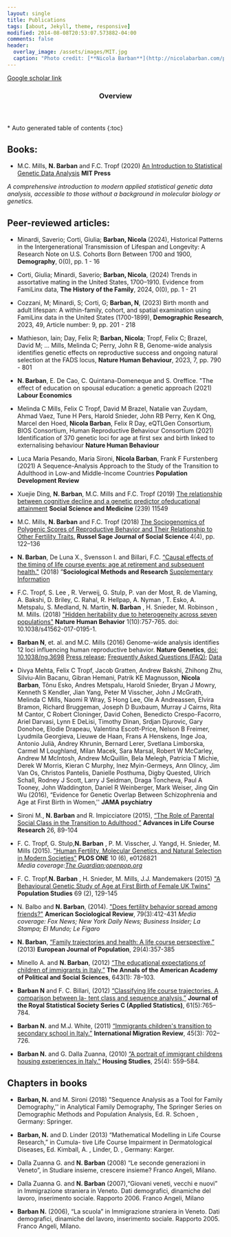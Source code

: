 ```yaml
---
layout: single
title: Publications
tags: [about, Jekyll, theme, responsive]
modified: 2014-08-08T20:53:07.573882-04:00
comments: false
header:
  overlay_image: /assets/images/MIT.jpg
  caption: "Photo credit: [**Nicola Barban**](http://nicolabarban.com/photography)"
---
```

[Google scholar link](http://scholar.google.co.uk/citations?user=cspszw4AAAAJ&hl=en)

<section id="table-of-contents" class="toc">
  <header>
    <h3>Overview</h3>
  </header>
<div id="drawer" markdown="1">
*  Auto generated table of contents
{:toc}
</div>
</section><!-- /#table-of-contents -->

## Books: 

* M.C. Mills, **N. Barban** and F.C. Tropf (2020) [An Introduction to Statistical Genetic Data Analysis](https://mitpress.mit.edu/books/introduction-statistical-genetic-data-analysis) **MIT Press**  

*A comprehensive introduction to modern applied statistical genetic data analysis, accessible to those without a background in molecular biology or genetics.*

## Peer-reviewed articles:

* Minardi, Saverio; Corti, Giulia; **Barban, Nicola** (2024), Historical Patterns in the Intergenerational Transmission of Lifespan and Longevity: A Research Note on U.S. Cohorts Born Between 1700 and 1900, **Demography**,  0(0), pp. 1 - 16
  
* Corti, Giulia; Minardi, Saverio; **Barban, Nicola**, (2024) Trends in assortative mating in the United States, 1700–1910. Evidence from FamiLinx data, **The History of the Family**, 2024, 0(0), pp. 1 - 21
  
* Cozzani, M; Minardi, S; Corti, G; **Barban, N**, (2023) Birth month and adult lifespan: A within-family, cohort, and spatial examination using FamiLinx data in the United States (1700-1899), **Demographic Research**, 2023, 49, Article number: 9, pp. 201 - 218

* Mathieson, Iain; Day, Felix R; **Barban, Nicola**; Tropf, Felix C; Brazel, David M; ...  Mills, Melinda C; Perry, John R B, Genome-wide analysis identifies genetic effects on reproductive success and ongoing natural selection at the FADS locus, **Nature Human Behaviour**, 2023, 7, pp. 790 - 801 

* **N. Barban**, E. De Cao, C. Quintana-Domeneque and S. Oreffice. "The effect of education on spousal education: a genetic approach (2021) **Labour Economics**

* Melinda C Mills, Felix C Tropf, David M Brazel, Natalie van Zuydam, Ahmad Vaez, Tune H Pers, Harold Snieder, John RB Perry, Ken K Ong, Marcel den Hoed, **Nicola Barban**, Felix R Day, eQTLGen Consortium, BIOS Consortium, Human Reproductive Behaviour Consortium (2021) Identification of 370 genetic loci for age at first sex and birth linked to externalising behaviour **Nature Human Behaviour**

* Luca Maria Pesando, Maria Sironi, **Nicola Barban**, Frank F Furstenberg (2021) A Sequence-Analysis Approach to the Study of the Transition to Adulthood in Low-and Middle-Income Countries **Population Development Review**

* Xuejie Ding, **N. Barban**,  M.C. Mills and F.C. Tropf (2019)  [The relationship between cognitive decline and a genetic predictor ofeducational attainment](https://reader.elsevier.com/reader/sd/pii/S027795361930543X?token=C0D83A7A794B54EC4BBFF434DB7B7D7DB4A6C6F128E0541804981362566FF9EC3820D2C0299AFD18FFFE41FC764396D7) **Social Science and Medicine** (239) 11549

* M.C. Mills, **N. Barban** and F.C. Tropf (2018) [The Sociogenomics of Polygenic Scores of Reproductive Behavior and Their Relationship to Other Fertility Traits.](https://www.rsfjournal.org/doi/full/10.7758/RSF.2018.4.4.07) **Russel Sage Journal of Social Science**  4(4), pp. 122–136 

* **N. Barban**, De Luna X., Svensson I. and Billari, F.C. [“Causal effects of the timing of life course events: age at retirement and subsequent health."](http://journals.sagepub.com/doi/pdf/10.1177/0049124117729697) (2018) ”**Sociological Methods and Research** [Supplementary Information](http://nicolabarban.com/RetirementSweden/)

* F.C. Tropf, S. Lee , R. Verweij, G. Stulp, P. van der Most, R. de Vlaming, A. Bakshi, D. Briley, C. Rahal, R. Hellpap, A. Nyman , T. Esko, A. Metspalu, S. Medland, N. Martin, **N. Barban** , H. Snieder, M. Robinson , M. Mills. (2018) ["Hidden heritability due to heterogeneity across seven populations"](https://www.gertstulp.com/pdf/2017_Tropf_et_al_Nature%20Human%20Behaviour_Heritability.pdf) **Nature Human Behavior** 1(10):757-765. doi: 10.1038/s41562-017-0195-1.

* **Barban N**, et. al.  and M.C. Mills (2016) Genome-wide analysis identifies 12 loci influencing human reproductive behavior. **Nature Genetics**, [doi: 10.1038/ng.3698](http://www.nature.com/ng/journal/vaop/ncurrent/full/ng.3698.html)	[Press release](http://www.sociogenome.com/data/FAQlanguages); [Frequently Asked Questions (FAQ)](http://www.sociogenome.com/data/NG2016FAQ); [Data](http://www.sociogenome.com/data)

* Divya Mehta, Felix C Tropf, Jacob Gratten, Andrew Bakshi, Zhihong Zhu, Silviu-Alin Bacanu, Gibran Hemani, Patrik KE Magnusson, **Nicola Barban**, Tõnu Esko, Andres Metspalu, Harold Snieder, Bryan J Mowry, Kenneth S Kendler, Jian Yang, Peter M Visscher, John J McGrath, Melinda C Mills, Naomi R Wray, S Hong Lee, Ole A Andreassen, Elvira Bramon, Richard Bruggeman, Joseph D Buxbaum, Murray J Cairns, Rita M Cantor, C Robert Cloninger, David Cohen, Benedicto Crespo-Facorro, Ariel Darvasi, Lynn E DeLisi, Timothy Dinan, Srdjan Djurovic, Gary Donohoe, Elodie Drapeau, Valentina Escott-Price, Nelson B Freimer, Lyudmila Georgieva, Lieuwe de Haan, Frans A Henskens, Inge Joa, Antonio Julià, Andrey Khrunin, Bernard Lerer, Svetlana Limborska, Carmel M Loughland, Milan Macek, Sara Marsal, Robert W McCarley, Andrew M McIntosh, Andrew McQuillin, Bela Melegh, Patricia T Michie, Derek W Morris, Kieran C Murphy, Inez Myin-Germeys, Ann Olincy, Jim Van Os, Christos Pantelis, Danielle Posthuma, Digby Quested, Ulrich Schall, Rodney J Scott, Larry J Seidman, Draga Toncheva, Paul A Tooney, John Waddington, Daniel R Weinberger, Mark Weiser, Jing Qin Wu (2016), “Evidence for Genetic Overlap Between Schizophrenia and Age at First Birth in Women,'' **JAMA psychiatry**

* Sironi M., **N. Barban** and R. Impicciatore (2015), [“The Role of Parental Social Class in the Transition to Adulthood,”](http://www.sciencedirect.com/science/article/pii/S1040260815000532) **Advances in Life Course Research** 26, 89-104 

* F. C. Tropf, G. Stulp,**N. Barban** , P. M. Visscher, J. Yangd, H. Snieder, M. Mills (2015). ["Human Fertility, Molecular Genetics, and Natural Selection in Modern Societies"](http://www.tandfonline.com/doi/abs/10.1080/00324728.2015.1056823#.ViAIMrwu9_g)  **PLOS ONE** 10 (6), e0126821  
_Media coverage:[The Guardian](https://www.theguardian.com/science/2015/jun/03/genetics-plays-role-in-deciding-at-what-age-women-have-first-child-says-study);[openpop.org](http://www.openpop.org/?p=1111)_

* F. C. Tropf,**N. Barban** , H. Snieder, M. Mills, J.J. Mandemakers (2015) ["A Behavioural Genetic Study of Age at First Birth of Female UK Twins"](http://www.tandfonline.com/doi/abs/10.1080/00324728.2015.1056823#.ViAIMrwu9_g) **Population Studies**  69 (2), 129-145  

* N. Balbo and **N. Barban**, (2014). ["Does fertility behavior spread among friends?"](http://asr.sagepub.com/content/79/3/412.abstract) **American Sociological Review**, 79(3):412-431 
_Media coverage: Fox News; New York Daily News; Business Insider; La Stampa; El Mundo; Le Figaro_

* **N. Barban**, [“Family trajectories and health: A life course perspective,”](http://link.springer.com/article/10.1007%2Fs10680-013-9296-3) (2013) **European Journal of Population**, 29(4):357-385 

* Minello A. and **N. Barban**, (2012) [“The educational expectations of children of immigrants in Italy,”](http://ann.sagepub.com/content/643/1/78.full.pdf+html) **The Annals of the American Academy of Political and Social Sciences**, 643(1): 78–103. 

* **Barban N** and F. C. Billari, (2012) [“Classifying life course trajectories. A comparison between la- tent class and sequence analysis,”](http://onlinelibrary.wiley.com/doi/10.1111/j.1467-9876.2012.01047.x/abstract?systemMessage=Wiley+Online+Library+will+be+disrupted+on+9+June+from+10%3A00-12%3A00+BST+%2805%3A00-07%3A00+EDT%29+for+essential+maintenance) **Journal of the Royal Statistical Society Series C (Applied Statistics)**, 61(5):765–784. 

* **Barban N.** and M.J. White, (2011) [“Immigrants children's transition to secondary school in Italy.”](http://onlinelibrary.wiley.com/doi/10.1111/j.1747-7379.2011.00863.x/abstract)
 **International Migration Review**, 45(3): 702–726. 
* **Barban N.** and G. Dalla Zuanna, (2010) [“A portrait of immigrant childrens housing experiences in Italy.”](http://www.tandfonline.com/doi/abs/10.1080/02673031003712053?journalCode=chos20&) **Housing Studies**, 25(4): 559–584. 


## Chapters in books
* **Barban, N.**  and M. Sironi (2018) "Sequence Analysis as a Tool for Family  Demography,'' in Analytical Family Demography, The Springer Series on Demographic Methods and Population Analysis, Ed. R. Schoen , Germany: Springer. 

* **Barban, N.** and D. Linder (2013) “Mathematical Modelling in Life Course Research,” in Cumula- tive Life Course Impairment in Dermatological Diseases, Ed. Kimball, A. , Linder, D. , Germany: Karger. 

* Dalla Zuanna G. and **N. Barban** (2008) “Le seconde generazioni in Veneto”, in Studiare insieme, crescere insieme? Franco Angeli, Milano.

* Dalla Zuanna G. and **N. Barban** (2007),“Giovani veneti, vecchi e nuovi” in Immigrazione straniera in Veneto. Dati demografici, dinamiche del lavoro, inserimento sociale. Rapporto 2006. Franco Angeli, Milano

* **Barban N.** (2006), “La scuola” in Immigrazione straniera in Veneto. Dati demografici, dinamiche del lavoro, inserimento sociale. Rapporto 2005. Franco Angeli, Milano.

